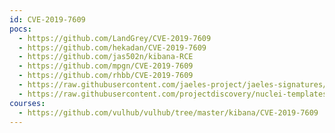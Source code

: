 ```yaml
---
id: CVE-2019-7609
pocs:
  - https://github.com/LandGrey/CVE-2019-7609
  - https://github.com/hekadan/CVE-2019-7609
  - https://github.com/jas502n/kibana-RCE
  - https://github.com/mpgn/CVE-2019-7609
  - https://github.com/rhbb/CVE-2019-7609
  - https://raw.githubusercontent.com/jaeles-project/jaeles-signatures/master/cves/kibana-timelion-code-execution-cve-2019-7609.yaml
  - https://raw.githubusercontent.com/projectdiscovery/nuclei-templates/master/cves/2019/CVE-2019-7609.yaml
courses:
  - https://github.com/vulhub/vulhub/tree/master/kibana/CVE-2019-7609
---
```

